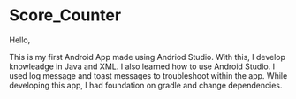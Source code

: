 # Score_Counter

Hello,

  This is my first Android App made using Andriod Studio. With this, I develop knowleadge in Java and XML. 
  I also learned how to use Android Studio. I used log message and toast messages to troubleshoot within the app.
  While developing this app, I had foundation on gradle and change dependencies. 
  
 
